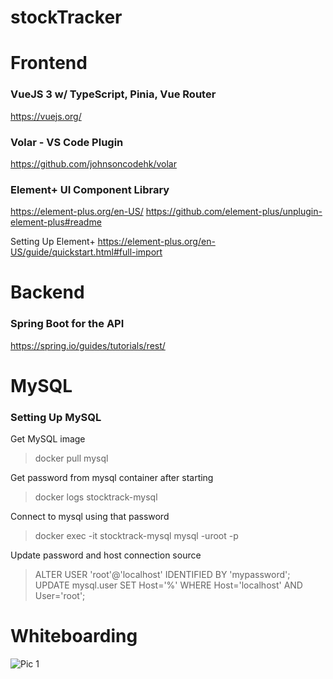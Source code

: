 # stockTracker



# Frontend

### VueJS 3 w/ TypeScript, Pinia, Vue Router
https://vuejs.org/ 

### Volar - VS Code Plugin
https://github.com/johnsoncodehk/volar

### Element+ UI Component Library
https://element-plus.org/en-US/
https://github.com/element-plus/unplugin-element-plus#readme

Setting Up Element+
https://element-plus.org/en-US/guide/quickstart.html#full-import



# Backend
### Spring Boot for the API
https://spring.io/guides/tutorials/rest/

# MySQL
### Setting Up MySQL
Get MySQL image
> docker pull mysql

Get password from mysql container after starting
> docker logs stocktrack-mysql

Connect to mysql using that password
> docker exec -it stocktrack-mysql mysql -uroot -p

Update password and host connection source
> ALTER USER 'root'@'localhost' IDENTIFIED BY 'mypassword';
> UPDATE mysql.user SET Host='%' WHERE Host='localhost' AND User='root';


# Whiteboarding
![Pic 1](/whiteboard/IMG_5060.HEIC?raw=true)